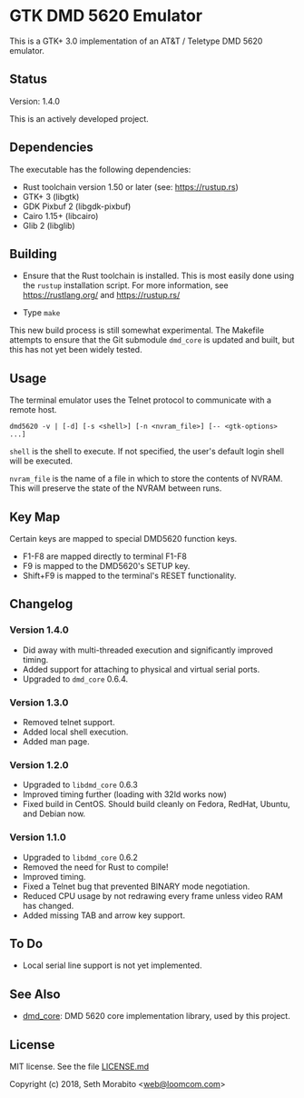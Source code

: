 # GTK DMD 5620 Emulator

This is a GTK+ 3.0 implementation of an AT&T / Teletype DMD 5620 emulator.

## Status

Version: 1.4.0

This is an actively developed project.

## Dependencies

The executable has the following dependencies:

* Rust toolchain version 1.50 or later (see: https://rustup.rs)
* GTK+ 3 (libgtk)
* GDK Pixbuf 2 (libgdk-pixbuf)
* Cairo 1.15+ (libcairo)
* Glib 2 (libglib)

## Building

- Ensure that the Rust toolchain is installed. This is most easily done
  using the `rustup` installation script. For more information, see
  https://rustlang.org/ and https://rustup.rs/

- Type `make`

This new build process is still somewhat experimental. The Makefile
attempts to ensure that the Git submodule `dmd_core` is updated and built,
but this has not yet been widely tested.

## Usage

The terminal emulator uses the Telnet protocol to communicate with a
remote host.

```
dmd5620 -v | [-d] [-s <shell>] [-n <nvram_file>] [-- <gtk-options> ...]
```

`shell` is the shell to execute. If not specified, the user's default
login shell will be executed.

`nvram_file` is the name of a file in which to store the contents of NVRAM.
This will preserve the state of the NVRAM between runs.

## Key Map

Certain keys are mapped to special DMD5620 function keys.

* F1-F8 are mapped directly to terminal F1-F8
* F9 is mapped to the DMD5620's SETUP key.
* Shift+F9 is mapped to the terminal's RESET functionality.

## Changelog

### Version 1.4.0

* Did away with multi-threaded execution and significantly improved timing.
* Added support for attaching to physical and virtual serial ports.
* Upgraded to `dmd_core` 0.6.4.

### Version 1.3.0

* Removed telnet support.
* Added local shell execution.
* Added man page.

### Version 1.2.0

* Upgraded to `libdmd_core` 0.6.3
* Improved timing further (loading with 32ld works now)
* Fixed build in CentOS. Should build cleanly on Fedora,
  RedHat, Ubuntu, and Debian now.

### Version 1.1.0

* Upgraded to `libdmd_core` 0.6.2
* Removed the need for Rust to compile!
* Improved timing.
* Fixed a Telnet bug that prevented BINARY mode negotiation.
* Reduced CPU usage by not redrawing every frame unless
  video RAM has changed.
* Added missing TAB and arrow key support.

## To Do

- Local serial line support is not yet implemented.

## See Also

* [dmd_core](https://github.com/sethm/dmd_core): DMD 5620 core
  implementation library, used by this project.

## License

MIT license. See the file [LICENSE.md](LICENSE.md)

Copyright (c) 2018, Seth Morabito &lt;web@loomcom.com&gt;
